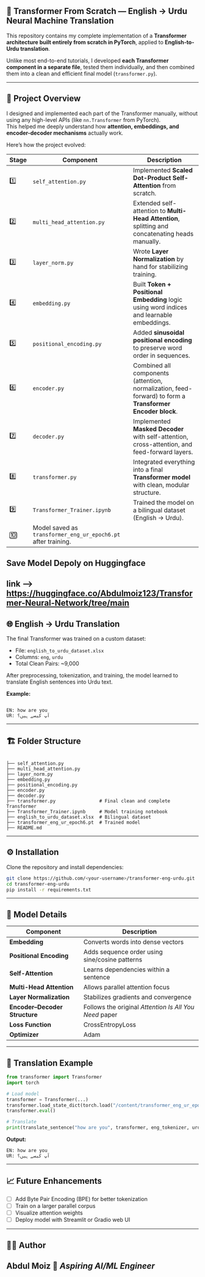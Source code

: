 ## 🧠 Transformer From Scratch — English → Urdu Neural Machine Translation

This repository contains my complete implementation of a **Transformer architecture built entirely from scratch in PyTorch**, applied to **English-to-Urdu translation**.

Unlike most end-to-end tutorials, I developed **each Transformer component in a separate file**, tested them individually, and then combined them into a clean and efficient final model (`transformer.py`).

---

## 🧩 Project Overview

I designed and implemented each part of the Transformer manually, without using any high-level APIs (like `nn.Transformer` from PyTorch).  
This helped me deeply understand how **attention, embeddings, and encoder-decoder mechanisms** actually work.

Here’s how the project evolved:

| Stage | Component | Description |
|--------|------------|-------------|
| 1️⃣ | `self_attention.py` | Implemented **Scaled Dot-Product Self-Attention** from scratch. |
| 2️⃣ | `multi_head_attention.py` | Extended self-attention to **Multi-Head Attention**, splitting and concatenating heads manually. |
| 3️⃣ | `layer_norm.py` | Wrote **Layer Normalization** by hand for stabilizing training. |
| 4️⃣ | `embedding.py` | Built **Token + Positional Embedding** logic using word indices and learnable embeddings. |
| 5️⃣ | `positional_encoding.py` | Added **sinusoidal positional encoding** to preserve word order in sequences. |
| 6️⃣ | `encoder.py` | Combined all components (attention, normalization, feed-forward) to form a **Transformer Encoder block**. |
| 7️⃣ | `decoder.py` | Implemented **Masked Decoder** with self-attention, cross-attention, and feed-forward layers. |
| 8️⃣ | `transformer.py` | Integrated everything into a final **Transformer model** with clean, modular structure. |
| 9️⃣ | `Transformer_Trainer.ipynb` | Trained the model on a bilingual dataset (English → Urdu). |
| 🔟 | Model saved as `transformer_eng_ur_epoch6.pt` after training. |

## Save Model Depoly on Huggingface
link --> https://huggingface.co/Abdulmoiz123/Transformer-Neural-Network/tree/main
---

## 🌐 English → Urdu Translation

The final Transformer was trained on a custom dataset:
- File: `english_to_urdu_dataset.xlsx`
- Columns: `eng`, `urdu`
- Total Clean Pairs: ~9,000

After preprocessing, tokenization, and training, the model learned to translate English sentences into Urdu text.

**Example:**
```

EN: how are you
UR: آپ کیسے ہیں؟

```

---

## 🏗️ Folder Structure

```

├── self_attention.py
├── multi_head_attention.py
├── layer_norm.py
├── embedding.py
├── positional_encoding.py
├── encoder.py
├── decoder.py
├── transformer.py                # Final clean and complete Transformer
├── Transformer_Trainer.ipynb     # Model training notebook
├── english_to_urdu_dataset.xlsx  # Bilingual dataset
├── transformer_eng_ur_epoch6.pt  # Trained model
├── README.md

````

---

## ⚙️ Installation

Clone the repository and install dependencies:

```bash
git clone https://github.com/<your-username>/transformer-eng-urdu.git
cd transformer-eng-urdu
pip install -r requirements.txt
````

---

## 🧠 Model Details

| Component                     | Description                                            |
| ----------------------------- | ------------------------------------------------------ |
| **Embedding**                 | Converts words into dense vectors                      |
| **Positional Encoding**       | Adds sequence order using sine/cosine patterns         |
| **Self-Attention**            | Learns dependencies within a sentence                  |
| **Multi-Head Attention**      | Allows parallel attention focus                        |
| **Layer Normalization**       | Stabilizes gradients and convergence                   |
| **Encoder–Decoder Structure** | Follows the original *Attention Is All You Need* paper |
| **Loss Function**             | CrossEntropyLoss                                       |
| **Optimizer**                 | Adam                                                   |

---

## 💬 Translation Example

```python
from transformer import Transformer
import torch

# Load model
transformer = Transformer(...)
transformer.load_state_dict(torch.load("/content/transformer_eng_ur_epoch6.pt"))
transformer.eval()

# Translate
print(translate_sentence("how are you", transformer, eng_tokenizer, urdu_tokenizer, index_to_urdu, device="cuda"))
```

**Output:**

```
EN: how are you
UR: آپ کیسے ہیں؟
```

---

## 📈 Future Enhancements

* [ ] Add Byte Pair Encoding (BPE) for better tokenization
* [ ] Train on a larger parallel corpus
* [ ] Visualize attention weights
* [ ] Deploy model with Streamlit or Gradio web UI

---

## 👨‍💻 Author

**Abdul Moiz**
🎯 *Aspiring AI/ML Engineer*
---
